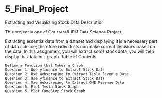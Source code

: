 # 5_Final_Project


Extracting and Visualizing Stock Data
Description

This project is one of Coursera& IBM Data Science Project.

Extracting essential data from a dataset and displaying it is a necessary part of data science; therefore individuals can make correct decisions based on the data. In this assignment, you will extract some stock data, you will then display this data in a graph.
Table of Contents

    Define a Function that Makes a Graph
    Question 1: Use yfinance to Extract Stock Data
    Question 2: Use Webscraping to Extract Tesla Revenue Data
    Question 3: Use yfinance to Extract Stock Data
    Question 4: Use Webscraping to Extract GME Revenue Data
    Question 5: Plot Tesla Stock Graph
    Question 6: Plot GameStop Stock Graph
